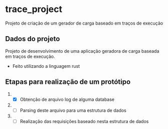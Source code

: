 # trace_project
Projeto de criação de um gerador de carga baseado em traços de execução

## Dados do projeto

Projeto de desenvolvimento de uma aplicação geradora de carga baseada em traços de execução.

- Feito utilizando a linguagem rust

## Etapas para realização de um protótipo

1. - [x] Obtenção de arquivo log de alguma database
2. - [ ] Parsing deste arquivo para uma estrutura de dados
3. - [ ] Realização das requisições baseado nesta estrutura de dados